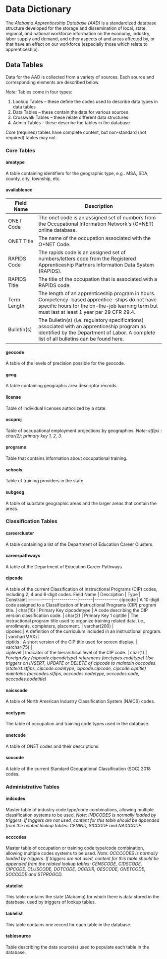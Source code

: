 # Data Dictionary
The *Alabama Apprenticeship Database (AAD)* is a standardized database structure developed for the storage and dissemination of local, state, regional, and national workforce information on the economy, industry, labor supply and demand, and other aspects of and areas affected by, or that have an effect on our workforce (especially those which relate to apprenticeship).

## Data Tables
Data for the AAD is collected from a variety of sources. Each source and corresponding elements are described below.

*Note:* Tables come in four types: 

1. Lookup Tables – these define the codes used to describe data types in data tables
2. Data Tables – these contain the data for various sources
3. Crosswalk Tables – these relate different data structures
4. Admin Tables – these describe the tables in the database

Core (required) tables have complete content, but non-standard (not required) tables may not.

### Core Tables
#### areatype
A table containing identifiers for the geographic type, e.g.. MSA, SDA, county, city, township, etc.
#### availableocc
Field Name | Description
-------|-------
 ONET Code | The onet code is an assigned set of numbers from the Occupational Information Network's (O*NET) online database. 
 ONET Title | The name of the occupation associated with the O*NET Code.  
 RAPIDS Code | The rapids code is an assigned set of numbers/letters code from the Registered Apprenticeship Partners Information Data System (RAPIDS).
 RAPIDS Title  | The title of the occupation that is associated with a RAPIDS code. 
 Term Length | The length of an apprenticeship program in hours. Competency-based apprentice-ships do not have specific hours for the on-the-job learning term but must last at least 1 year per 29 CFR 29.4. 
 Bulletin(s) | The Bulletin(s) (i.e. regulatory specifications) associated with an apprenticeship program as identified by the Department of Labor. A complete list of all bulletins can be found here. 
#### geocode 
A table of the levels of precision possible for the geocode.
#### geog
A table containing geographic area descriptor records.
#### license
Table of individual licenses authorized by a state.
#### occproj
Table of occupational employment projections by geographies. *Note: stfips : char(2); primary key 1, 2, 3.*
#### programs
Table that contains information about occupational training. 
#### schools
Table of training providers in the state.
#### subgeog
A table of substate geographic areas and the larger areas that contain the areas.

### Classification Tables
#### careercluster
A table containing a list of the Department of Education Career Clusters.
#### careerpathways
A table of the Department of Education Career Pathways.
#### cipcode
A table of the current Classification of Instructional Programs (CIP) codes, including 2, 4 and 6-digit codes.
 Field Name | Description | Type | Constraint 
------------|------------|-------|------------
cipcode | A 10-digit code assigned to a Classification of Instructional Programs (CIP) program title. | char(10) | Primary Key 
cipcodetype | A code describing the CIP version classification code. | char(2) | Primary Key 1 
ciptitle | The instructional program title used to organize training related data, i.e., enrollments, completers, placement. | varchar(200) |  
cipdesc | A definition of the curriculum included in an instructional program. | varchar(MAX) |  
ciptitls | A short version of the CIP title used for screen display. | varchar(75) |  
ciplevel | Indicator of the hierarchical level of the CIP code. | char(1) |  
 *Foreign Key (cipcode.cipcodetype) references (occtypes.codetype)*
 *Use triggers on INSERT, UPDATE or DELETE of cipcode to maintain occcodes.(statelst.stfips,
cipcode.codetype, cipcode.cipcode, cipcode.ciptitle) maintains (occcodes.stfips, occcodes.codetype,
occcodes.code, occcodes.codetitle)*
#### naicscode
A table of North American Industry Classification System (NAICS) codes.
#### occtypes
The table of occupation and training code types used in the database.
#### onetcode
A table of ONET codes and their descriptions.
#### soccode
A table of the current Standard Occupational Classification (SOC) 2018 codes.

### Administrative Tables
#### indcodes
Master table of industry code type/code combinations, allowing multiple classification systems to be used. *Note: INDCODES is normally loaded by triggers. If triggers are not used, content for this table should be appended from the related lookup tables: CENIND, SICCODE and NAICCODE.*
#### occcodes
Master table of occupation or training code type/code combination, allowing multiple codes systems to be used. *Note: OCCCODES is normally loaded by triggers. If triggers are not used, content for this table should be appended from the related lookup tables: CENSCODE, CIDSCODE, CIPCODE, CLUSCODE, DOTCODE, OCCDIR, OESCODE, ONETCODE, SOCCODE and STPROGCD.*
#### statelist
This table contains the state (Alabama) for which there is data stored in the database, used by triggers of lookup tables.
#### tablelist
This table contains one record for each table in the database.
#### tablesource
Table describing the data source(s) used to populate each table in the database.
